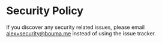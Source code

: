 # Security Policy

If you discover any security related issues, please email alex+security@bouma.me instead of using the issue tracker.
